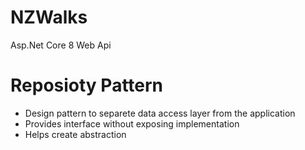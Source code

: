# NZWalks
Asp.Net Core 8 Web Api

# Reposioty Pattern 

- Design pattern to separete data access layer from the application
- Provides interface without exposing implementation
- Helps create abstraction 
